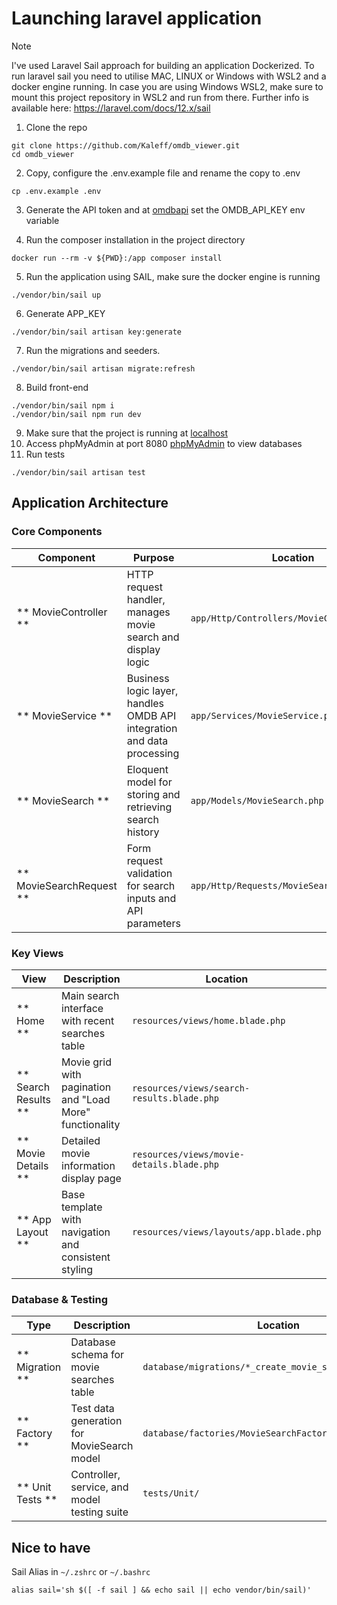 # Launching laravel application

> [!NOTE]
> I've used Laravel Sail approach for building an application Dockerized.
> To run laravel sail you need to utilise MAC, LINUX or Windows with WSL2 and a docker engine running.
> In case you are using Windows WSL2, make sure to mount this project repository in WSL2 and run from there.
> Further info is available here: https://laravel.com/docs/12.x/sail

1) Clone the repo

```
git clone https://github.com/Kaleff/omdb_viewer.git
cd omdb_viewer
```
2) Copy, configure the .env.example file and rename the copy to .env
```
cp .env.example .env
```
3) Generate the API token and at [omdbapi](http://www.omdbapi.com/apikey.aspx) set the OMDB_API_KEY env variable

4) Run the composer installation in the project directory

```
docker run --rm -v ${PWD}:/app composer install
```

5) Run the application using SAIL, make sure the docker engine is running

```
./vendor/bin/sail up
```

6) Generate APP_KEY

```
./vendor/bin/sail artisan key:generate
```


7) Run the migrations and seeders.
```
./vendor/bin/sail artisan migrate:refresh
```

8) Build front-end
```
./vendor/bin/sail npm i
./vendor/bin/sail npm run dev
```
9) Make sure that the project is running at [localhost](http://localhost)
10) Access phpMyAdmin at port 8080 [phpMyAdmin](http://localhost:8080) to view databases
11) Run tests
```
./vendor/bin/sail artisan test
```

## Application Architecture

### Core Components

| Component | Purpose | Location |
|-----------|---------|----------|
| ** MovieController ** | HTTP request handler, manages movie search and display logic | `app/Http/Controllers/MovieController.php` |
| ** MovieService ** | Business logic layer, handles OMDB API integration and data processing | `app/Services/MovieService.php` |
| ** MovieSearch ** | Eloquent model for storing and retrieving search history | `app/Models/MovieSearch.php` |
| ** MovieSearchRequest ** | Form request validation for search inputs and API parameters | `app/Http/Requests/MovieSearchRequest.php` |

### Key Views

| View | Description | Location |
|------|-------------|----------|
| ** Home ** | Main search interface with recent searches table | `resources/views/home.blade.php` |
| ** Search Results ** | Movie grid with pagination and "Load More" functionality | `resources/views/search-results.blade.php` |
| ** Movie Details ** | Detailed movie information display page | `resources/views/movie-details.blade.php` |
| ** App Layout ** | Base template with navigation and consistent styling | `resources/views/layouts/app.blade.php` |

### Database & Testing

| Type | Description | Location |
|------|-------------|----------|
| ** Migration ** | Database schema for movie searches table | `database/migrations/*_create_movie_searches_table.php` |
| ** Factory ** | Test data generation for MovieSearch model | `database/factories/MovieSearchFactory.php` |
| ** Unit Tests ** | Controller, service, and model testing suite | `tests/Unit/` |


## Nice  to have

Sail Alias in ```~/.zshrc``` or ```~/.bashrc```
```
alias sail='sh $([ -f sail ] && echo sail || echo vendor/bin/sail)'
```
